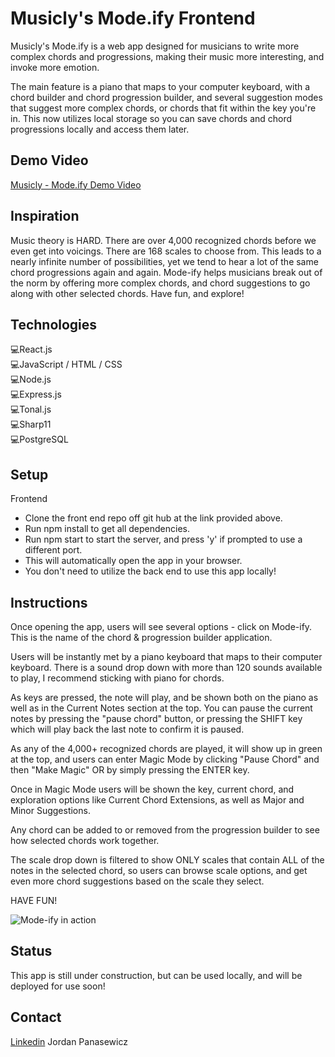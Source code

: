 
# Musicly's Mode.ify Frontend

Musicly's Mode.ify is a web app designed for musicians to write more complex chords and progressions, making their music more interesting, and invoke more emotion.

The main feature is a piano that maps to your computer keyboard, with a chord builder and chord progression builder, and several suggestion modes that suggest more complex chords, or chords that fit within the key you're in. This now utilizes local storage so you can save chords and chord progressions locally and access them later.

## Demo Video
[Musicly - Mode.ify Demo Video](https://www.youtube.com/watch?v=HNiOuJO_xKI)


## Inspiration

Music theory is HARD. There are over 4,000 recognized chords before we even get into voicings. There are 168 scales to choose from. This leads to a nearly infinite number of possibilities, yet we tend to hear a lot of the same chord progressions again and again.  Mode-ify helps musicians break out of the norm by offering more complex chords, and chord suggestions to go along with other selected chords. Have fun, and explore! 

## Technologies

💻React.js <br />
💻JavaScript / HTML / CSS <br />
💻Node.js <br />
💻Express.js <br />
💻Tonal.js <br />
💻Sharp11 <br />
💻PostgreSQL <br />


## Setup

Frontend 
- Clone the front end repo off git hub at the link provided above.
- Run npm install to get all dependencies.
- Run npm start to start the server, and press 'y' if prompted to use a different port. 
- This will automatically open the app in your browser. 
- You don't need to utilize the back end to use this app locally!

## Instructions

Once opening the app, users will see several options - click on Mode-ify. This is the name of the chord & progression builder application. 

Users will be instantly met by a piano keyboard that maps to their computer keyboard. There is a sound drop down with more than 120 sounds available to play, I recommend sticking with piano for chords.

As keys are pressed, the note will play, and be shown both on the piano as well as in the Current Notes section at the top. You can pause the current notes by pressing the "pause chord" button, or pressing the SHIFT key which will play back the last note to confirm it is paused. 

As any of the 4,000+ recognized chords are played, it will show up in green at the top, and users can enter Magic Mode by clicking "Pause Chord" and then "Make Magic" OR by simply pressing the ENTER key.

Once in Magic Mode users will be shown the key, current chord, and exploration options like Current Chord Extensions, as well as Major and Minor Suggestions.

Any chord can be added to or removed from the progression builder to see how selected chords work together. 

The scale drop down is filtered to show ONLY scales that contain ALL of the notes in the selected chord, so users can browse scale options, and get even more chord suggestions based on the scale they select. 

HAVE FUN! 

![Mode-ify in action](https://i.imgur.com/YH6E3oF.png)


## Status

This app is still under construction, but can be used locally, and will be deployed for use soon! 


## Contact

[Linkedin](https://www.linkedin.com/in/jordan-panasewicz-77a93158/) Jordan Panasewicz

